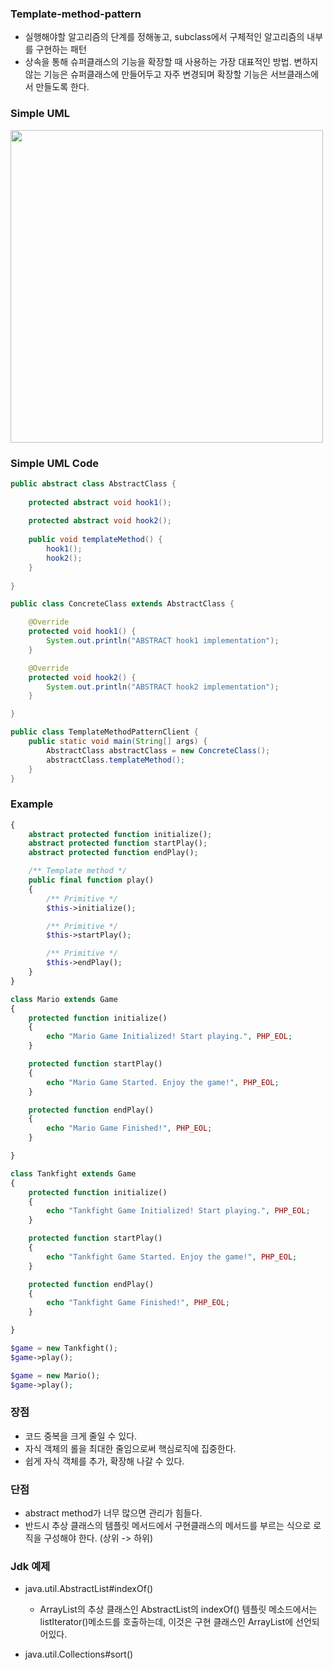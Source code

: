 ### Template-method-pattern
- 실행해야할 알고리즘의 단계를 정해놓고, subclass에서 구체적인 알고리즘의 내부를 구현하는 패턴
- 상속을 통해 슈퍼클래스의 기능을 확장할 때 사용하는 가장 대표적인 방법.
변하지 않는 기능은 슈퍼클래스에 만들어두고 자주 변경되며 확장할 기능은 서브클래스에서 만들도록 한다.

### Simple UML
<img src = "https://user-images.githubusercontent.com/21086676/105281602-de4f9180-5bef-11eb-97f2-a8acdb490ec5.png" width = 500/>

### Simple UML Code
```java
public abstract class AbstractClass {
    
    protected abstract void hook1();
    
    protected abstract void hook2();
    
    public void templateMethod() {
        hook1();
        hook2();
    }
    
}

public class ConcreteClass extends AbstractClass {

    @Override
    protected void hook1() {
        System.out.println("ABSTRACT hook1 implementation");
    }

    @Override
    protected void hook2() {
        System.out.println("ABSTRACT hook2 implementation");
    }

}

public class TemplateMethodPatternClient {
    public static void main(String[] args) {
        AbstractClass abstractClass = new ConcreteClass();
        abstractClass.templateMethod();
    }
}
```

### Example

```php
{
    abstract protected function initialize();
    abstract protected function startPlay();
    abstract protected function endPlay();

    /** Template method */
    public final function play()
    {
        /** Primitive */
        $this->initialize();

        /** Primitive */
        $this->startPlay();

        /** Primitive */
        $this->endPlay();
    }
}

class Mario extends Game
{
    protected function initialize()
    {
        echo "Mario Game Initialized! Start playing.", PHP_EOL;
    }

    protected function startPlay()
    {
        echo "Mario Game Started. Enjoy the game!", PHP_EOL;
    }

    protected function endPlay()
    {
        echo "Mario Game Finished!", PHP_EOL;
    }

}

class Tankfight extends Game
{
    protected function initialize()
    {
        echo "Tankfight Game Initialized! Start playing.", PHP_EOL;
    }

    protected function startPlay()
    {
        echo "Tankfight Game Started. Enjoy the game!", PHP_EOL;
    }

    protected function endPlay()
    {
        echo "Tankfight Game Finished!", PHP_EOL;
    }

}

$game = new Tankfight();
$game->play();

$game = new Mario();
$game->play();
```

### 장점
- 코드 중복을 크게 줄일 수 있다.
- 자식 객체의 롤을 최대한 줄임으로써 핵심로직에 집중한다.
- 쉽게 자식 객체를 추가, 확장해 나갈 수 있다.

### 단점
- abstract method가 너무 많으면 관리가 힘들다.
- 반드시 추상 클래스의 템플릿 메서드에서 구현클래스의 메서드를 부르는 식으로 로직을 구성해야 한다. (상위 -> 하위)

### Jdk 예제
- java.util.AbstractList#indexOf()
  - ArrayList의 추상 클래스인 AbstractList의 indexOf() 템플릿 메소드에서는 listIterator()메소드를 호출하는데, 이것은 구현 클래스인 ArrayList에 선언되어있다.

- java.util.Collections#sort()


